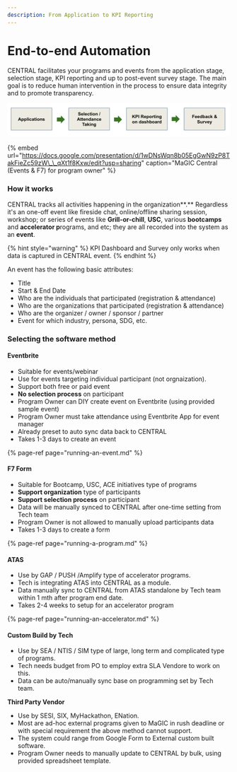 ```yaml
---
description: From Application to KPI Reporting
---
```


# End-to-end Automation

CENTRAL facilitates your programs and events from the application stage, selection stage, KPI reporting and up to post-event survey stage. The main goal is to reduce human intervention in the process to ensure data integrity and to promote transparency.

![](../.gitbook/assets/screenshot-2021-02-08-at-12.48.39-pm.png)

{% embed url="https://docs.google.com/presentation/d/1wDNsWqn8b05EgGwN9zP8TakFieZc59zW\_\_qXt1f8Kxw/edit?usp=sharing" caption="MaGIC Central \(Events & F7\) for program owner" %}

### How it works

CENTRAL tracks all activities happening in the organization**.** Regardless it's an one-off event like fireside chat, online/offline sharing session, workshop; or series of events like **Grill-or-chill**, **USC**, various **bootcamps** and **accelerator p**rograms, and etc; they are all recorded into the system as an **event**.

{% hint style="warning" %}
KPI Dashboard and Survey only works when data is captured in CENTRAL event.
{% endhint %}

An event has the following basic attributes:

* Title
* Start & End Date
* Who are the individuals that participated \(registration & attendance\)
* Who are the organizations that participated \(registration & attendance\)
* Who are the organizer / owner / sponsor / partner
* Event for which industry, persona, SDG, etc.

### Selecting the software method

#### Eventbrite

* Suitable for events/webinar
* Use for events targeting individual participant \(not orgnaization\).
* Support both free or paid event
* **No selection process** on participant
* Program Owner can DIY create event on Eventbrite \(using provided sample event\)
* Program Owner must take attendance using Eventbrite App for event manager
* Already preset to auto sync data back to CENTRAL
* Takes 1-3 days to create an event

{% page-ref page="running-an-event.md" %}

#### F7 Form

* Suitable for Bootcamp, USC, ACE  initiatives type of programs
* **Support organization** type of participants
* **Support selection process** on participant
* Data will be manually synced to CENTRAL after one-time setting from Tech team
* Program Owner is not allowed to manually upload participants data
* Takes 1-3 days to create a form

{% page-ref page="running-a-program.md" %}

#### ATAS

* Use by GAP / PUSH /Amplify type of accelerator programs.
* Tech is integrating ATAS into CENTRAL as a module. 
* Data manually sync to CENTRAL from ATAS standalone by Tech team within 1 mth after program end date.
* Takes 2-4 weeks to setup for an accelerator program

{% page-ref page="running-an-accelerator.md" %}

#### Custom Build by Tech

* Use by SEA / NTIS / SIM type of large, long term and complicated type of programs. 
* Tech needs budget from PO to employ extra SLA Vendore to work on this. 
* Data can be auto/manually sync base on programming set by Tech team.

**Third Party Vendor**

* Use by SESI, SIX, MyHackathon, ENation. 
* Most are ad-hoc external programs given to MaGIC in rush deadline or with special requirement the above method cannot support. 
* The system could range from Google Form to External custom built software. 
* Program Owner needs to manually update to CENTRAL by bulk, using provided spreadsheet template.

### 



